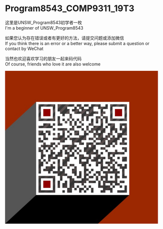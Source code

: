# Program8543_COMP9311_19T3

这里是UNSW_Program8543初学者一枚  
I'm a beginner of UNSW_Program8543
 
  
如果您认为存在错误或者有更好的方法，请提交问题或添加微信  
If you think there is an error or a better way, please submit a question or contact by WeChat 
  
当然也欢迎喜欢学习的朋友一起来码代码  
Of course, friends who love it are also welcome
  
![Wechat](https://github.com/mushanshanshan/Mushan_/blob/master/Wechat.jpeg "Wechat")


